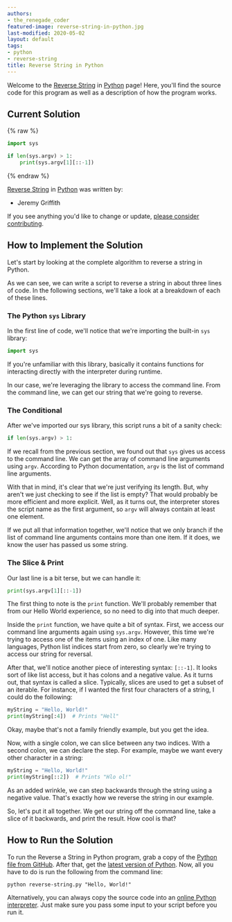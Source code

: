 ```yaml
---
authors:
- the_renegade_coder
featured-image: reverse-string-in-python.jpg
last-modified: 2020-05-02
layout: default
tags:
- python
- reverse-string
title: Reverse String in Python
---
```


Welcome to the [Reverse String](https://sampleprograms.io/projects/reverse-string) in [Python](https://sampleprograms.io/languages/python) page! Here, you'll find the source code for this program as well as a description of how the program works.

## Current Solution

{% raw %}

```python
import sys

if len(sys.argv) > 1:
    print(sys.argv[1][::-1])
```

{% endraw %}

[Reverse String](https://sampleprograms.io/projects/reverse-string) in [Python](https://sampleprograms.io/languages/python) was written by:

- Jeremy Griffith

If you see anything you'd like to change or update, [please consider contributing](https://github.com/TheRenegadeCoder/sample-programs).

## How to Implement the Solution

Let's start by looking at the complete algorithm to reverse a string in Python.

As we can see, we can write a script to reverse a string in about three lines
of code. In the following sections, we'll take a look at a breakdown of each of
these lines.

### The Python `sys` Library

In the first line of code, we'll notice that we're importing the built-in `sys`
library:

```python
import sys
```

If you're unfamiliar with this library, basically it contains functions for
interacting directly with the interpreter during runtime.

In our case, we're leveraging the library to access the command line. From the
command line, we can get our string that we're going to reverse.

### The Conditional

After we've imported our sys library, this script runs a bit of a sanity check:

```python
if len(sys.argv) > 1:
```

If we recall from the previous section, we found out that `sys` gives us access to
the command line. We can get the array of command line arguments using `argv`.
According to Python documentation, `argv` is the list of command line arguments.

With that in mind, it's clear that we're just verifying its length. But, why
aren't we just checking to see if the list is empty? That would probably be
more efficient and more explicit. Well, as it turns out, the interpreter stores
the script name as the first argument, so `argv` will always contain at least one
element.

If we put all that information together, we'll notice that we only branch if the
list of command line arguments contains more than one item. If it does, we know
the user has passed us some string.

### The Slice & Print

Our last line is a bit terse, but we can handle it:

```python
print(sys.argv[1][::-1])
```

The first thing to note is the `print` function. We'll probably remember that
from our Hello World experience, so no need to dig into that much deeper.

Inside the `print` function, we have quite a bit of syntax. First, we access our
command line arguments again using `sys.argv`. However, this time we're trying to
access one of the items using an index of one. Like many languages, Python list
indices start from zero, so clearly we're trying to access our string for reversal.

After that, we'll notice another piece of interesting syntax: `[::-1]`. It looks
sort of like list access, but it has colons and a negative value. As it turns
out, that syntax is called a slice. Typically, slices are used to get a subset
of an iterable. For instance, if I wanted the first four characters of a string,
I could do the following:

```python
myString = "Hello, World!"
print(myString[:4])  # Prints "Hell"
```

Okay, maybe that's not a family friendly example, but you get the idea.

Now, with a single colon, we can slice between any two indices. With a second
colon, we can declare the step. For example, maybe we want every other character
in a string:

```python
myString = "Hello, World!"
print(myString[::2])  # Prints "Hlo ol!"
```

As an added wrinkle, we can step backwards through the string using a negative
value. That's exactly how we reverse the string in our example.

So, let's put it all together. We get our string off the command line, take a
slice of it backwards, and print the result. How cool is that?


## How to Run the Solution

To run the Reverse a String in Python program, grab a copy of the [Python file from GitHub][1].
After that, get the [latest version of Python][2]. Now, all you have to
do is run the following from the command line:

```console
python reverse-string.py "Hello, World!"
```

Alternatively, you can always copy the source code into an [online Python interpreter][3].
Just make sure you pass some input to your script before you run it.

[1]: https://github.com/TheRenegadeCoder/sample-programs/blob/main/archive/p/python/reverse_string.py
[2]: https://www.python.org/downloads/
[3]: https://www.online-python.com/
